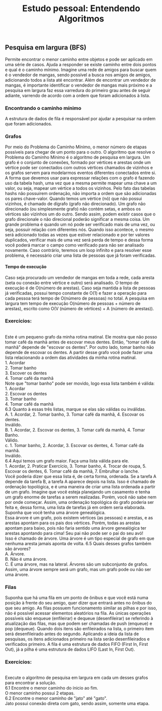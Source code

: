 <h1 align="center">
  Estudo pessoal: Entendendo Algoritmos
</h1>

</br>

## Pesquisa em largura (BFS)
Permite encontrar o menor caminho entre objetos e pode ser aplicado em uma série de casos. Ajuda a responder se existe caminho entre dois pontos e qual é o caminho mínimo. 
Imagine uma rede de amigos para buscar quem é o vendedor de mangas, sendo possível a busca nos amigos de amigos, adicionando todos a lista até encontrar. Além de encontrar um vendedor de mangas, é importante identificar o vendedor de mangas mais próximo e a pesquisa em largura faz essa varredura do primeiro grau antes de seguir adiante, varrendo de acordo com a ordem que foram adicionados à lista.

### Encontrando o caminho mínimo
A estrutura de dados de fila é responsável por ajudar a pesquisar na ordem que foram adicionados.

### Grafos
Por meio do Problema do Caminho Mínimo, o menor número de etapas possíveis para chegar de um ponto para o outro. O algoritmo que resolve o Problema do Caminho Mínimo é o algoritmo de pesquisa em largura.
Um grafo é o conjunto de conexões, formado por vértices e arestas onde um vértice pode ser conectados com outros vértices chamados de vizinhos e os grafos servem para modelarmos eventos diferentes conectados entre si. A forma que devemos usar para expressar relações com o grafo é fazendo uso da tabela hash, uma vez que a mesma permite mapear uma chave a um valor, ou seja, mapear um vértice a todos os vizinhos. Pelo fato das tabelas hashs não possuirem ordenação, não importa a ordem que são adicionadas os pares chave-valor.
Quando temos um vértice (nó) que não possui vizinhos, é chamado de dígrafo (grafo não direcionado). Um grafo não direcionado (ou simplesmente grafo) não contém setas, e ambos os vértices são vizinhos um do outro. Sendo assim, podem existir casos que o grafo direcionale o não direcional poderão significar a mesma coisa. 
Um grande problema é quando um nó pode ser verificado mais de uma vez, ou seja, possuir relação com diferentes nós. Quando isso acontece, o mesmo será adicionado todas as vezes que estiver relacionado e por ter valores duplicados, verificar mais de uma vez será perda de tempo e dessa forma você poderá marcar o campo como verificado para não ser analisado novamente. Caso contrário, teremos um loop infinito e para resolver esse problema, é necessário criar uma lista de pessoas que já foram verificadas. 

#### Tempo de execução
Caso seja procurado um vendedor de mangas em toda a rede, cada aresta (seta ou conexão entre vértice e outro) será analisado. O tempo de execução é de O(número de arestas). Caso seja mantida a lista de pessoas já verificadas, possui tempo constante de O(1) e fazer a operação para cada pessoa terá tempo de O(número de pessoas) no total. A pesquisa em largura tem tempo de execução O(número de pessoas + número de arestas), escrito como O(V (número de vértices) + A (número de arestas)).

### Exercícios:
</br>
  Este é um pequeno grafo da minha rotina matinal. Ele mostra que não posso tomar café da manhã antes de escovar meus dentes. Então, "tomar café da manhã" depende de "escovar os dentes". Por outro lado, tomar banho não depende de escovar os dentes. A partir desse grafo você pode fazer uma lista relacionando a ordem das atividades da minha rotina matinal.
  </br>
  1. Acordar
  </br>
  2. Tomar banho
  </br>
  3. Escover os dentes
  </br>
  4. Tomar café da manhã
  </br>
  Note que "tomar banho" pode ser movido, logo essa lista também é válida:
  </br>
  1. Acordar
  </br>
  2. Escovar os dentes
  </br>
  3. Tomar banho
  </br>
  4. Tomar café da manhã
  </br>
  6.3 Quanto à essas três listas, marque se elas são válidas ou inválidas.
  </br>
   A. 1. Acordar, 2. Tomar banho, 3. Tomar café da manhã, 4. Escovar os dentes.
  </br>
    Inválido.
  </br>
   B. 1. Acordar, 2. Escovar os dentes, 3. Tomar café da manhã, 4. Tomar Banho.
  </br>
    Válido.
  </br>
   c. 1. Tomar banho, 2. Acordar, 3. Escovar os dentes, 4. Tomar café da manhã.
  </br>
    Inválido.
  </br>
  6.4 Aqui temos um grafo maior. Faça uma lista válida para ele.
  </br>
  1. Acordar, 2. Praticar Exercício, 3. Tomar banho, 4. Trocar de roupa, 5. Escovar os dentes, 6. Tomar café da manhã, 7. Embrulhar o lanche.
  </br>
  Você poderia dizer que essa lista é, de certa forma, ordenada. Se a tarefa A depende da tarefa B, a tarefa A aparece depois na lista. Isso é chamado de ordenação topológica, e é uma maneira de criar uma lista ordenada a partir de um grafo. Imagine que você esteja planejando um casamento e tenha um grafo enorme de tarefas a serem realizadas. Porém, você não sabe nem por onde começar. Assim, uma ordenação topológica do grafo poderia ser feita e, dessa forma, uma lista de tarefas já em ordem seria elaborada. Suponha que você tenha uma árvore genealógica.
  </br>
  Essa árvore é um grafo, pois existem vértices (as pessoas) e arestas, e as arestas apontam para os pais dos vértices. Porém, todas as arestas apontam para baixo, pois não faria sentido uma árvore genealógica ter arestas apontando para cima! Seu pai não pode ser o pai do seu avó!
  </br>
  Isso é chamado de árvore. Uma árvore é um tipo especial de grafo em que nenhuma aresta jamais aponta de volta.
  6.5 Quais desses grafos também são árvores?
  </br>
  A. Árvore.
  </br>
  B. Não é uma árvore.
  </br>
  C. É uma árvore, mas na lateral. Árvores são um subconjunto de grafos. Assim, uma árvore sempre será um grafo, mas um grafo pode ou não ser uma árvore.
</br>

### Filas
Suponha que há uma fila em um ponto de ônibus e que você está numa posição à frente do seu amigo, quer dizer que entrará antes no ônibus do que seu amigo. As filas possuem funcionamento similar as pilhas e por isso, não é possível acessar elementos aleatórios na fila. As únicas operações possíveis são enqueue (enfileirar) e dequeue (desenfileirar) se referindo à atualização das filas, mas que podem ser chamadas de push (enqueue) e pop (dequeue). Quando dois itens são enfileirados na lista, o primeiro item será desenfileirado antes do segundo. Aplicando a ideia da lista de pesquisas, os itens adicionados primeiro na lista serão desenfileirados e verificados primeiro. A fila é uma estrutura de dados FIFO (First In, First Out), já a pilha é uma estrutura de dados LIFO (Last In, First Out).

### Exercícios:
</br>
  Execute o algoritmo de pesquisa em largura em cada um desses grafos para encontrar a solução.
  </br>
  6.1 Encontre o menor caminho do ínicio ao fim.
  </br>
  O menor caminho possui 2 etapas.
  </br>
  6.2 Encontre o menor caminho de "jato" até "gato".
  </br>
  Jato possui conexão direta com gato, sendo assim, somente uma etapa.
  </br>
</br>